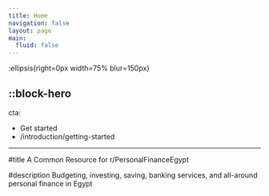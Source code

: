 ```yaml
---
title: Home
navigation: false
layout: page
main:
  fluid: false
---
```


:ellipsis{right=0px width=75% blur=150px}

::block-hero
---
cta:
  - Get started
  - /introduction/getting-started
---

#title
A Common Resource for r/PersonalFinanceEgypt

#description
Budgeting, investing, saving, banking services, and all-around personal finance in Egypt

